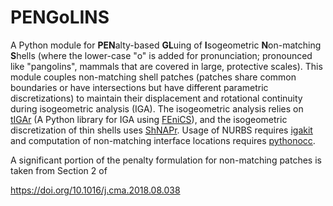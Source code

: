 # PENGoLINS

A Python module for **PEN**alty-based **GL**uing of **I**sogeometric **N**on-matching **S**hells (where the lower-case "o" is added for pronunciation; pronounced like "pangolins", mammals that are covered in large, protective scales). This module couples non-matching shell patches (patches share common boundaries or have intersections but have different parametric discretizations) to maintain their displacement and rotational continuity during isogeometric analysis (IGA). The isogeometric analysis relies on [tIGAr](https://github.com/david-kamensky/tIGAr) (A Python library for IGA using [FEniCS](https://fenicsproject.org/)), and the isogeometric discretization of thin shells uses [ShNAPr](https://github.com/david-kamensky/ShNAPr). Usage of NURBS requires [igakit](https://bitbucket.org/dalcinl/igakit/src/master/) and computation of non-matching interface locations requires [pythonocc](https://github.com/tpaviot/pythonocc-core). 

A significant portion of the penalty formulation for non-matching patches is taken from Section 2 of 

https://doi.org/10.1016/j.cma.2018.08.038



